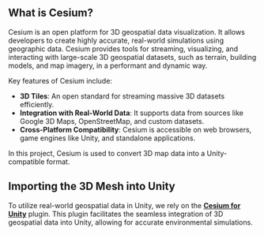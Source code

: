 ## What is Cesium?

Cesium is an open platform for 3D geospatial data visualization. It allows developers to create highly accurate, real-world simulations using geographic data. Cesium provides tools for streaming, visualizing, and interacting with large-scale 3D geospatial datasets, such as terrain, building models, and map imagery, in a performant and dynamic way.

Key features of Cesium include:  
- **3D Tiles**: An open standard for streaming massive 3D datasets efficiently.  
- **Integration with Real-World Data**: It supports data from sources like Google 3D Maps, OpenStreetMap, and custom datasets.  
- **Cross-Platform Compatibility**: Cesium is accessible on web browsers, game engines like Unity, and standalone applications.   

In this project, Cesium is used to convert 3D map data into a Unity-compatible format.

## Importing the 3D Mesh into Unity

To utilize real-world geospatial data in Unity, we rely on the [**Cesium for Unity**](https://cesium.com/platform/cesium-for-unity/) plugin. This plugin facilitates the seamless integration of 3D geospatial data into Unity, allowing for accurate environmental simulations.




